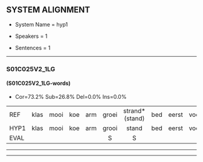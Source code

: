 
## SYSTEM ALIGNMENT

- System Name = hyp1

- Speakers = 1

- Sentences = 1

---

### S01C025V2_1LG

#### (S01C025V2_1LG-words)

- Cor=73.2%	Sub=26.8%	Del=0.0%	Ins=0.0%

|  |  |  |  |  |  |  |  |  |  |  |  |  |  |  |  |  |  |  |  |  |  |  |  |  |  |  |  |  |  |  |  |  |  |  |  |  |  |  |  |  |  |
|:--- |:---:|:---:|:---:|:---:|:---:|:---:|:---:|:---:|:---:|:---:|:---:|:---:|:---:|:---:|:---:|:---:|:---:|:---:|:---:|:---:|:---:|:---:|:---:|:---:|:---:|:---:|:---:|:---:|:---:|:---:|:---:|:---:|:---:|:---:|:---:|:---:|:---:|:---:|:---:|:---:|:---:|
| REF | klas | mooi | koe | arm | groei | strand*(stand) | bed | eerst | voor | draai | sjaal | herfst | duur | straat | leeuw | clown | hoek | krant | hout | vriend | gauw | chips | groen | feest | reis | jas | * | huis | paard | vijf | muts | nieuw | kind | bang | oog | zacht | schoen | plas | neus | knoop | plank |
| HYP1 | klas | mooi | koe | arm | grooi | stand | bed | eerst | voor | drei | schel | herst | duur | straat | leeuw | klown | hook | krant | hout | vriend | gauw | chips | groen | feest | reis | jas | has | huits | part | vijf | muts | neeuw | kind | bang | oog | zacht | schoen | plas | neus | knoop | plank |
| EVAL |  |  |  |  | S | S |  |  |  | S | S | S |  |  |  | S | S |  |  |  |  |  |  |  |  |  | S | S | S |  |  | S |  |  |  |  |  |  |  |  |  |
---

---
